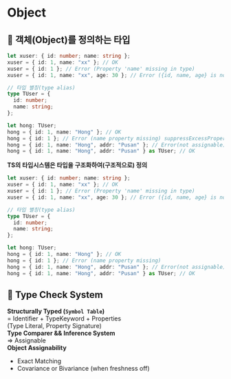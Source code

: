 # **Object**

## **🔎 객체(Object)를 정의하는 타입**

```ts
let xuser: { id: number; name: string };
xuser = { id: 1, name: "xx" }; // OK
xuser = { id: 1 }; // Error (Property 'name' missing in type)
xuser = { id: 1, name: "xx", age: 30 }; // Error ({id, name, age} is not assignable to type {id,name} )

// 타입 별칭(type alias)
type TUser = {
  id: number;
  name: string;
};

let hong: TUser;
hong = { id: 1, name: "Hong" }; // OK
hong = { id: 1 }; // Error (name property missing) suppressExcessPropertyError 를 활성화(true)로 하면 오류 안남!!
hong = { id: 1, name: "Hong", addr: "Pusan" }; // Error(not assignable)
hong = { id: 1, name: "Hong", addr: "Pusan" } as TUser; // OK
```

**TS의 타입시스템은 타입을 구조화하여(구조적으로) 정의**

```ts
let xuser: { id: number; name: string };
xuser = { id: 1, name: "xx" }; // OK
xuser = { id: 1 }; // Error (Property 'name' missing in type)
xuser = { id: 1, name: "xx", age: 30 }; // Error ({id, name, age} is not assignable to type {id,name} )

// 타입 별칭(type alias)
type TUser = {
  id: number;
  name: string;
};

let hong: TUser;
hong = { id: 1, name: "Hong" }; // OK
hong = { id: 1 }; // Error (name property missing)
hong = { id: 1, name: "Hong", addr: "Pusan" }; // Error(not assignable)
hong = { id: 1, name: "Hong", addr: "Pusan" } as TUser; // OK
```

## **🔎 Type Check System**

**Structurally Typed (`Symbol Table`)** <br>
= Identifier + TypeKeyword + Properties<br>
(Type Literal, Property Signature)<br>
**Type Comparer && Inference System** <br>
⇒ Assignable <br>
**Object Assignability** <br>

- Exact Matching
- Covariance or Bivariance (when freshness off)
